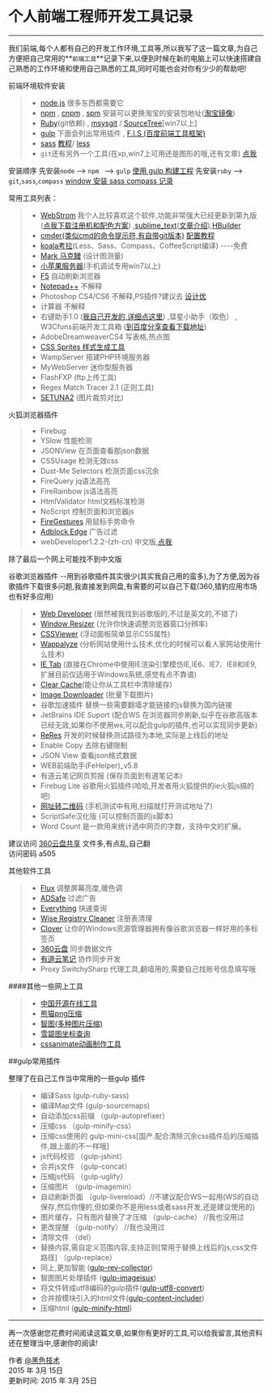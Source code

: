 # 个人前端工程师开发工具记录

------
我们前端,每个人都有自己的开发工作环境,工具等,所以我写了这一篇文章,为自己方便把自己常用的**`前端工具`**记录下来,以便到时候在新的电脑上可以快速搭建自己熟悉的工作环境和使用自己熟悉的工具,同时可能也会对你有少少的帮助吧!

前端环境软件安装
> *  [node.js][1]  很多东西都需要它
> *  [npm][2] , [cnpm][3] , [spm][4] 安装可以更换淘宝的安装包地址([淘宝镜像][5])
> *  [Ruby][6](git依赖) , [msysgit][7] / [SourceTree][8][win7以上]
> *  [gulp][9] 下面会列出常用插件 , [ F.I.S (百度前端工具框架)][10]
> *  [sass][11] [教程][12]/ [less][13]
> * `git`还有另外一个工具(在xp,win7上可用还是图形的哦,还有文章) [点我][14]

安装顺序
先安装`node` --> `npm ` --> `gulp` 
[使用 gulp 构建工程][15]
先安装`ruby` --> `git`,`sass`,`compass`
[window 安装 sass compass 记录][16]

常用工具列表：

> * [WebStrom][17]  我个人比较喜欢这个软件,功能非常强大已经更新到第九版([点我下载注册机和配色方案][18]) ,[sublime_text][19]([文章介绍][20]),[HBuilder][21]
> * [cmder(类似cmd的命令提示符,有自带git版本)][22]  [配置教程][23]
> * [koala考拉][24](Less、Sass、Compass、CoffeeScript编译) ----免费
> * [Mark 马克鳗][25] (设计图测量) 
> * [小苹果服务器][26](手机调试专用win7以上)
> * [F5][27] 自动刷新浏览器
> * [Notepad++][28] 不解释
> * Photoshop CS4/CS6 不解释,PS插件?建议去 [设计优][29]
> * 计算器 不解释
> * 右键助手1.0 ([我自己开发的,详细点这里][30]) ,彗星小助手（取色） , W3Cfuns前端开发工具箱 ([到百度分享查看下载地址][31])
> * AdobeDreamweaverCS4 写表格,热点图
> * [CSS Sprites 样式生成工具][32]
> * WampServer 搭建PHP环境服务器
> * MyWebServer 迷你型服务器
> * FlashFXP (ftp上传工具)
> * Regex Match Tracer 2.1 (正则工具)
> * [SETUNA2][33] (图片裁剪对比)

火狐浏览器插件 
> * Firebug 
> * YSlow 性能检测
> * JSONView 在页面查看那json数据
> * CSSUsage 检测无效css
> * Dust-Me Selectors 检测页面css沉余
> * FireQuery jq语法高亮
> * FireRainbow js语法高亮
> * HtmlValidator html文档标准检测
> * NoScript 控制页面和浏览器js
> * [FireGestures][34] 用鼠标手势命令
> * [Adblock Edge][35] 广告过滤
> * webDeveloper1.2.2-(zh-cn) 中文版,[点我][36]

除了最后一个网上可能找不到中文版

谷歌浏览器插件 --用到谷歌插件其实很少(其实我自己用的蛮多),为了方便,因为谷歌插件下载很多问题,我直接发到网盘,有需要的可以自己下载(360,猎豹应用市场也有好多应用)
> * [Web Developer][37] (居然被我找到谷歌版的,不过是英文的,不错了)
> * [Window Resizer][38] (允许你快速调整浏览器窗口分辨率)
> * [CSSViewer][39] (浮动面板简单显示CSS属性)
> * [Wappalyze][40] (分析网站使用什么技术,优化的时候可以看人家网站使用什么技术)
> * [IE Tab][41] (直接在Chrome中使用IE渲染引擎模仿IE,IE6、IE7、IE8和IE9,扩展目前仅适用于Windows系统,感觉有点不靠谱)
> * [Clear Cache][42](能让你从工具栏中清除缓存)
> * [Image Downloader][43] (批量下载图片)
> * 谷歌加速插件 替换一些需要翻墙才能链接的js替换为国内链接
> * JetBrains IDE Suport (配合WS 在浏览器同步刷新,似乎在谷歌高版本已经无效,如果你不使用ws,可以配合gulp的插件,也可以实现同步更新)
> * [ReRes][44] 开发的时候替换测试路径为本地,实际是上线后的地址
> * Enable Copy 去除右键限制
> * JSON View 查看json格式数据
> * WEB前端助手(FeHelper)_v5.8 
> * 有道云笔记网页剪报 (保存页面到有道笔记本)
> * Firebug Lite 谷歌用火狐插件(哈哈,开发者用火狐提供的ie火狐js搞的吧)
> * [网址转二维码][45] (手机测试中有用,扫描就打开测试地址了)
> * ScriptSafe汉化版 (可以控制页面的js脚本)
> * Word Count 是一款用来统计选中网页的字数，支持中文的扩展。

建议访问 [360云盘共享][46] 文件多,有点乱,自己翻  
访问密码 a505

其他软件工具
> * [Flux][47] 调整屏幕亮度,暖色调
> * [ADSafe][48] 过滤广告
> * [Everything][49] 快速查询
> * [Wise Registry Cleaner][50] 注册表清理
> * [Clover][51] 让你的Windows资源管理器拥有像谷歌浏览器一样好用的多标签页
> * [360云盘][52] 同步数据文件
> * [有道云笔记][53] 协作同步开发
> * Proxy SwitchySharp 代理工具,翻墙用的,需要自己找账号信息填写哦

####其他一些网上工具
> * [中国开源在线工具][54]
> * [熊猫png压缩][55]
> * [智图(多种图片压缩)][56]
> * [雪碧图坐标查询][57]
> * [cssanimate动画制作工具][58]

##gulp常用插件

整理了在自己工作当中常用的一些gulp 插件
> * 编译Sass (gulp-ruby-sass)
> * 编译Map文件          (gulp-sourcemaps)
> * 自动添加css前缀            （gulp-autoprefixer）
> * 压缩css                    （gulp-minify-css）
> * 压缩css使用的                gulp-mini-css[国产.配合清除沉余css插件后的压缩插件,跟上面的不一样哦] 
> * js代码校验                  （gulp-jshint）
> * 合并js文件                  （gulp-concat）
> * 压缩js代码                  （gulp-uglify）
> * 压缩图片                    （gulp-imagemin）
> * 自动刷新页面                 （gulp-livereload）//不建议配合WS一起用(WS的自动保存,然后你懂的,但如果你不是用less或者sass开发,还是建议使用的)
> * 图片缓存，只有图片替换了才压缩  （gulp-cache） //我也没用过
> * 更改提醒                    （gulp-notify） //我也没用过
> * 清除文件                    （del）
> * 替换内容,需自定义范围内容,支持正则[常用于替换上线后的js,css文件路径]                    （gulp-replace）
> * 同上,更加智能 ([gulp-rev-collector][59])
> * 智图图片处理插件     ([gulp-imageisux][60])
> * 将文件转成utf8编码的gulp插件([gulp-utf8-convert][61])
> * 合并按模块引入的html文件([gulp-content-includer][62])
> * 压缩html ([gulp-minify-html][63])

------

再一次感谢您花费时间阅读这篇文章,如果你有更好的工具,可以给我留言,其他资料还在整理当中,感谢你的阅读!

作者 [@黑色技术][64]     
2015 年 3月 15日    
更新时间: 2015 年 3月 25日


  [1]: https://nodejs.org/download/
  [2]: https://www.npmjs.com/
  [3]: https://cnpmjs.org/
  [4]: http://docs.spmjs.org/doc/
  [5]: http://npm.taobao.org/
  [6]: https://www.ruby-lang.org/zh_cn/downloads/
  [7]: https://msysgit.github.io/
  [8]: http://www.sourcetreeapp.com/
  [9]: http://gulpjs.com/
  [10]: http://fis.baidu.com/
  [11]: http://www.w3cplus.com/sassguide/install.html
  [12]: http://www.w3cplus.com/sassguide/
  [13]: http://lesscss.net/
  [14]: http://backlogtool.com/git-guide/tw/intro/intro1_1.html
  [15]: http://www.u396.com/getting-started-with-gulp.html
  [16]: http://www.cnblogs.com/yyman001/p/install_sass_compass_for_window.html
  [17]: https://www.jetbrains.com/webstorm/
  [18]: http://pan.baidu.com/s/1iVZ20#path=%252Fwebstorm
  [19]: http://www.sublimetext.com/
  [20]: http://www.codeceo.com/article/sublime-text-usage.html
  [21]: http://www.dcloud.io/
  [22]: http://bliker.github.io/cmder/
  [23]: http://bg.biedalian.com/2014/09/11/cmder.html
  [24]: http://koala-app.com/index-zh.html
  [25]: http://www.getmarkman.com/
  [26]: http://www.xbole.com/
  [27]: http://getf5.com/
  [28]: http://notepad-plus-plus.org/
  [29]: http://www.uisdc.com/
  [30]: https://www.zybuluo.com/yyman001/note/78390
  [31]: http://pan.baidu.com/s/1pJFmnAN
  [32]: http://www.cssforest.org/blog/index.php?id=129
  [33]: http://www.clearunit.com/clearup/setuna2/
  [34]: http://www.xuldev.org/firegestures/
  [35]: https://bitbucket.org/adstomper/adblockedge/downloads
  [36]: http://pan.baidu.com/s/1pJFmnAN#path=%252F%25E5%2589%258D%25E7%25AB%25AF%25E5%25B7%25A5%25E5%2585%25B7%252F%25E7%2581%25AB%25E7%258B%2590%25E6%258F%2592%25E4%25BB%25B6
  [37]: https://chrome.google.com/webstore/detail/web-developer/bfbameneiokkgbdmiekhjnmfkcnldhhm
  [38]: https://chrome.google.com/webstore/detail/window-resizer/kkelicaakdanhinjdeammmilcgefonfh?hl=en%20
  [39]: https://chrome.google.com/webstore/detail/cssviewer/ggfgijbpiheegefliciemofobhmofgce?hl=en
  [40]: https://chrome.google.com/webstore/detail/wappalyzer/gppongmhjkpfnbhagpmjfkannfbllamg?hl=en%20
  [41]: https://chrome.google.com/webstore/detail/ie-tab/hehijbfgiekmjfkfjpbkbammjbdenadd?hl=en%20
  [42]: https://chrome.google.com/webstore/detail/clear-cache/cppjkneekbjaeellbfkmgnhonkkjfpdn?hl=en%20
  [43]: https://chrome.google.com/webstore/detail/image-downloader/cnpniohnfphhjihaiiggeabnkjhpaldj%20
  [44]: https://github.com/hanan198501/ReRes
  [45]: https://chrome.google.com/webstore/detail/%E4%BA%8C%E7%BB%B4%E7%A0%81%E7%94%9F%E6%88%90%E5%99%A8/ajaomcmkalmeeahjfdklkcjbljhbokjl?utm_source=chrome-ntp-icon
  [46]: http://yunpan.cn/cZdfChwFmEpYF
  [47]: http://www.iplaysoft.com/flux.html
  [48]: http://www.ad-safe.com/
  [49]: http://www.voidtools.com/
  [50]: http://www.wisecleaner.com/download.html
  [51]: http://clover.softonic.cn/
  [52]: http://yunpan.360.cn/
  [53]: http://note.youdao.com/
  [54]: http://tool.oschina.net/
  [55]: https://tinypng.com/
  [56]: http://image.tencent.com/
  [57]: http://www.spritecow.com/
  [58]: http://cssanimate.com/
  [59]: https://github.com/shonny-ua/gulp-rev-collector
  [60]: https://www.npmjs.com/package/gulp-imageisux
  [61]: http://segmentfault.com/blog/paopao/1190000000763005
  [62]: http://segmentfault.com/blog/paopao/1190000001500298
  [63]: https://www.npmjs.com/package/gulp-minify-html
  [64]: http://weibo.com/yyman001